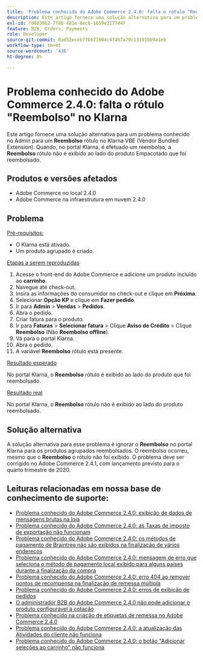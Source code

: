 ```yaml
---
title: 'Problema conhecido do Adobe Commerce 2.4.0: falta o rótulo "Reembolso" no Klarna'
description: Este artigo fornece uma solução alternativa para um problema conhecido no Admin para um rótulo **Reembolso** ausente no Klarna VBE (Vendor Bundled Extension). Quando estiver no portal Klarna realizando um reembolso, o rótulo **Reembolso** não é exibido ao lado do produto agrupado que foi reembolsado.
exl-id: f08039b2-7f8b-481e-8ec8-1659e227744f
feature: B2B, Orders, Payments
role: Developer
source-git-commit: 0ad52eceb776b71604c4f467a70c13191bb9a1eb
workflow-type: tm+mt
source-wordcount: '436'
ht-degree: 0%

---
```


# Problema conhecido do Adobe Commerce 2.4.0: falta o rótulo &quot;Reembolso&quot; no Klarna

Este artigo fornece uma solução alternativa para um problema conhecido no Admin para um **Reembolso** rótulo no Klarna VBE (Vendor Bundled Extension). Quando, no portal Klarna, é efetuado um reembolso, a **Reembolso** rótulo não é exibido ao lado do produto Empacotado que foi reembolsado.

## Produtos e versões afetados

* Adobe Commerce no local 2.4.0
* Adobe Commerce na infraestrutura em nuvem 2.4.0

## Problema

<u>Pré-requisitos:</u>

* O Klarna está ativado.
* Um produto agrupado é criado.

<u>Etapas a serem reproduzidas</u>

1. Acesse o front-end do Adobe Commerce e adicione um produto incluído ao **carrinho**.
1. Navegue até check-out.
1. Insira as informações do consumidor no check-out e clique em **Próxima**.
1. Selecionar **Opção KP** e clique em **Fazer pedido**.
1. Ir para **Admin** > **Vendas** > **Pedidos**.
1. Abra o pedido.
1. Criar fatura para o produto.
1. Ir para **Faturas** > **Selecionar fatura** > Clique **Aviso de Crédito** > Clique **Reembolso** (Não **Reembolso offline**).
1. Vá para o portal Klarna.
1. Abra o pedido.
1. A variável **Reembolso** rótulo está presente.

<u>Resultado esperado</u>

No portal Klarna, o **Reembolso** rótulo é exibido ao lado do produto que foi reembolsado.

<u>Resultado real</u>

No portal Klarna, o **Reembolso** rótulo não é exibido ao lado do produto reembolsado.

## Solução alternativa

A solução alternativa para esse problema é ignorar o **Reembolso** no portal Klarna para os produtos agrupados reembolsados. O reembolso ocorreu, mesmo que o **Reembolso** o rótulo não foi exibido. O problema deve ser corrigido no Adobe Commerce 2.4.1, com lançamento previsto para o quarto trimestre de 2020.

## Leituras relacionadas em nossa base de conhecimento de suporte:

* [Problema conhecido do Adobe Commerce 2.4.0: exibição de dados de mensagens brutas na loja](/help/troubleshooting/storefront/magento-2-4-0-issue-storefront-raw-message-data-display.md)
* [Problema conhecido do Adobe Commerce 2.4.0: as Taxas de imposto de exportação não funcionam](/help/troubleshooting/miscellaneous/magento-2-4-0-known-issue-export-tax-rates-does-not-work.md)
* [Problema conhecido do Adobe Commerce 2.4.0: os métodos de pagamento de Braintree não são exibidos na finalização de vários endereços](/help/troubleshooting/payments/magento-2-4-0-braintree-not-in-multiple-addresses-checkout.md)
* [Problema conhecido do Adobe Commerce 2.4.0: mensagem de erro que seleciona o método de pagamento local exibido para alguns países durante a finalização da compra](/help/troubleshooting/payments/magento-2-4-0-checkout-error-selecting-local-payments.md)
* [Problema conhecido do Adobe Commerce 2.4.0: erro 404 ao remover pontos de recompensa na finalização de remessa múltipla](/help/troubleshooting/storefront/magento-2-4-0-404-error-removing-rewards-points-on-multi-shipping-checkout.md)
* [Problema conhecido do Adobe Commerce 2.4.0: erros de exibição de pedidos](/help/troubleshooting/storefront/magento-2-4-0-known-issue-orders-display-error.md)
* [O administrador B2B do Adobe Commerce 2.4.0 não pode adicionar o produto configurável à cotação](/help/troubleshooting/miscellaneous/magento-2-4-0-b2b-admin-can-t-add-configurable-product-to-quote.md)
* [Problema conhecido na criação de etiquetas de remessa no Adobe Commerce 2.4.0](/help/troubleshooting/known-issues-patches-attached/shipping-labels-creation-known-issue-in-magento-2-4-0.md)
* [Problema conhecido do Adobe Commerce 2.4.0: a atualização das Atividades do cliente não funciona](/help/troubleshooting/miscellaneous/magento-2-4-0-refresh-on-customer-activities-does-not-work.md)
* [Problema conhecido do Adobe Commerce 2.4.0: o botão &quot;Adicionar seleções ao carrinho&quot; não funciona](/help/troubleshooting/miscellaneous/magento-2-4-0-add-selections-to-my-cart-does-not-work.md)
